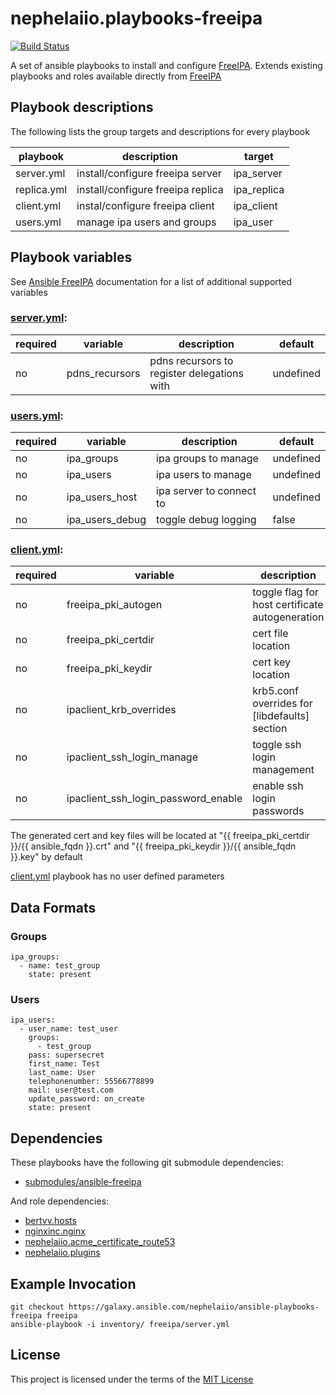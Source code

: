 # nephelaiio.playbooks-freeipa

[![Build Status](https://travis-ci.org/nephelaiio/ansible-playbooks-freeipa.svg?branch=master)](https://travis-ci.org/nephelaiio/ansible-playbooks-freeipa)

A set of ansible playbooks to install and configure [FreeIPA](https://www.freeipa.org/). Extends existing playbooks and roles available directly from [FreeIPA](https://github.com/freeipa/ansible-freeipa)

## Playbook descriptions

The following lists the group targets and descriptions for every playbook

| playbook    | description                       | target      |
| ---         | ---                               | ---         |
| server.yml  | install/configure freeipa server  | ipa_server  |
| replica.yml | install/configure freeipa replica | ipa_replica |
| client.yml  | instal/configure freeipa client   | ipa_client  |
| users.yml   | manage ipa users and groups       | ipa_user    |

## Playbook variables

See [Ansible FreeIPA](https://github.com/freeipa/ansible-freeipa#ansible-inventory-file) documentation for a list of additional supported variables

### [server.yml](server.yml):
| required | variable       | description                                 | default   |
| ---      | ---            | ---                                         | ---       |
| no       | pdns_recursors | pdns recursors to register delegations with | undefined |

### [users.yml](users.yml):
| required | variable        | description              | default   |
| ---      | ---             | ---                      | ---       |
| no       | ipa_groups      | ipa groups to manage     | undefined |
| no       | ipa_users       | ipa users to manage      | undefined |
| no       | ipa_users_host  | ipa server to connect to | undefined |
| no       | ipa_users_debug | toggle debug logging     | false     |

### [client.yml](client.yml):
| required | variable                            | description                                     | default          |
| ---      | ---                                 | ---                                             | ---              |
| no       | freeipa_pki_autogen                 | toggle flag for host certificate autogeneration | yes              |
| no       | freeipa_pki_certdir                 | cert file location                              | /etc/pki/certs   |
| no       | freeipa_pki_keydir                  | cert key location                               | /etc/pki/private |
| no       | ipaclient_krb_overrides             | krb5.conf overrides for [libdefaults] section   | []               |
| no       | ipaclient_ssh_login_manage          | toggle ssh login management                     | no               |
| no       | ipaclient_ssh_login_password_enable | enable ssh login passwords                      | no               |

The generated cert and key files will be located at "{{ freeipa_pki_certdir }}/{{ ansible_fqdn }}.crt" and "{{ freeipa_pki_keydir }}/{{ ansible_fqdn }}.key" by default

[client.yml](client.yml) playbook has no user defined parameters

## Data Formats

### Groups
```{yaml}
ipa_groups:
  - name: test_group
    state: present
```

### Users
```{yaml}
ipa_users:
  - user_name: test_user
    groups:
      - test_group
    pass: supersecret
    first_name: Test
    last_name: User
    telephonenumber: 55566778899
    mail: user@test.com
    update_password: on_create
    state: present
```

## Dependencies

These playbooks have the following git submodule dependencies:

* [submodules/ansible-freeipa](https://github.com/freeipa/ansible-freeipa)

And role dependencies:

* [bertvv.hosts](https://galaxy.ansible.com/bertvv/hosts)
* [nginxinc.nginx](https://galaxy.ansible.com/nginxinc/nginx)
* [nephelaiio.acme_certificate_route53](https://galaxy.ansible.com/nephelaiio/acme_certificate_route53)
* [nephelaiio.plugins](https://galaxy.ansible.com/nephelaiio/plugins)

## Example Invocation

```
git checkout https://galaxy.ansible.com/nephelaiio/ansible-playbooks-freeipa freeipa
ansible-playbook -i inventory/ freeipa/server.yml
```

## License

This project is licensed under the terms of the [MIT License](/LICENSE)
